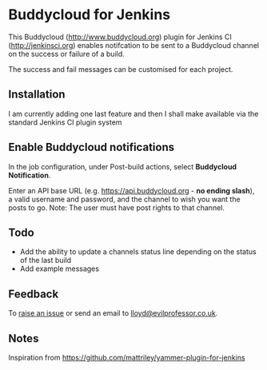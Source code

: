 # Buddycloud for Jenkins

This Buddycloud (http://www.buddycloud.org) plugin for Jenkins CI (http://jenkinsci.org) enables notifcation to be sent to a Buddycloud channel on the success or failure of a build.

The success and fail messages can be customised for each project.

## Installation

I am currently adding one last feature and then I shall make available via the standard Jenkins CI plugin system

## Enable Buddycloud notifications

In the job configuration, under Post-build actions, select __Buddycloud Notification__.

Enter an API base URL (e.g. https://api.buddycloud.org - __no ending slash__), a valid username and password, and the channel to wish you want the posts to go. Note: The user must have post rights to that channel.

## Todo

* Add the ability to update a channels status line depending on the status of the last build
* Add example messages

## Feedback

To [raise an issue](https://github.com/lloydwatkin/buddycloud-for-jenkins/issues) or send an email to lloyd@evilprofessor.co.uk.

## Notes

Inspiration from https://github.com/mattriley/yammer-plugin-for-jenkins
